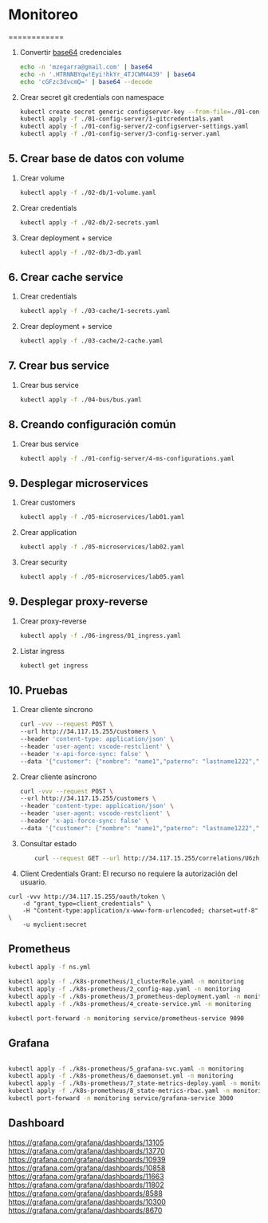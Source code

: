# Monitoreo

============

1. Convertir [base64](https://www.base64decode.org/) credenciales
    ```bash
    echo -n 'mzegarra@gmail.com' | base64
    echo -n '.HTRNNBYqw!Eyi!hkYr_4TJCWM4439' | base64
    echo 'cGFzc3dvcmQ=' | base64 --decode
    ```

1. Crear secret git credentials con namespace
    ```bash
    kubectl create secret generic configserver-key --from-file=./01-config-server/config-server.jks
    kubectl apply -f ./01-config-server/1-gitcredentials.yaml    
    kubectl apply -f ./01-config-server/2-configserver-settings.yaml
    kubectl apply -f ./01-config-server/3-config-server.yaml
    ```


## 5. Crear base de datos con volume

1. Crear volume
    ```bash
    kubectl apply -f ./02-db/1-volume.yaml
    ```

1. Crear credentials
    ```bash
    kubectl apply -f ./02-db/2-secrets.yaml
    ```
1. Crear deployment + service
    ```bash
    kubectl apply -f ./02-db/3-db.yaml
    ```


## 6. Crear cache service

1. Crear credentials
    ```bash
    kubectl apply -f ./03-cache/1-secrets.yaml
    ```

1. Crear deployment + service
    ```bash
    kubectl apply -f ./03-cache/2-cache.yaml
    ```

## 7. Crear bus service

1. Crear bus service
    ```bash
    kubectl apply -f ./04-bus/bus.yaml
    ```
## 8. Creando configuración común
1. Crear bus service
    ```bash
    kubectl apply -f ./01-config-server/4-ms-configurations.yaml
    ```

## 9. Desplegar microservices
1. Crear customers
    ```bash
    kubectl apply -f ./05-microservices/lab01.yaml
    ```

1. Crear application
    ```bash
    kubectl apply -f ./05-microservices/lab02.yaml
    ```

1. Crear security
    ```bash
    kubectl apply -f ./05-microservices/lab05.yaml
    ```


## 9. Desplegar proxy-reverse

1. Crear proxy-reverse
    ```bash
    kubectl apply -f ./06-ingress/01_ingress.yaml
    ```

1. Listar ingress
    ```bash
    kubectl get ingress
    ```

## 10. Pruebas

1. Crear cliente síncrono

    ```bash
    curl -vvv --request POST \
    --url http://34.117.15.255/customers \
    --header 'content-type: application/json' \
    --header 'user-agent: vscode-restclient' \
    --header 'x-api-force-sync: false' \
    --data '{"customer": {"nombre": "name1","paterno": "lastname1222","password": "demo"}}'
    ```

1. Crear cliente asíncrono

    ```bash
    curl -vvv --request POST \
    --url http://34.117.15.255/customers \
    --header 'content-type: application/json' \
    --header 'user-agent: vscode-restclient' \
    --header 'x-api-force-sync: false' \
    --data '{"customer": {"nombre": "name1","paterno": "lastname1222","password": "demo"}}'
    ```

1. Consultar estado
    ```bash
        curl --request GET --url http://34.117.15.255/correlations/U6zhvuBpL7TCNTNczWdgz3R89Jy91CRKOZJAz6yB
    ```

1. Client Credentials Grant: El recurso no requiere la autorización del usuario. 
```
curl -vvv http://34.117.15.255/oauth/token \
    -d "grant_type=client_credentials" \
    -H "Content-type:application/x-www-form-urlencoded; charset=utf-8" \
    -u myclient:secret
```




## Prometheus
```bash
kubectl apply -f ns.yml

kubectl apply -f ./k8s-prometheus/1_clusterRole.yaml -n monitoring
kubectl apply -f ./k8s-prometheus/2_config-map.yaml -n monitoring
kubectl apply -f ./k8s-prometheus/3_prometheus-deployment.yaml -n monitoring
kubectl apply -f ./k8s-prometheus/4_create-service.yml -n monitoring

kubectl port-forward -n monitoring service/prometheus-service 9090

```  



## Grafana

```bash

kubectl apply -f ./k8s-prometheus/5_grafana-svc.yaml -n monitoring
kubectl apply -f ./k8s-prometheus/6_daemonset.yml -n monitoring
kubectl apply -f ./k8s-prometheus/7_state-metrics-deploy.yaml -n monitoring
kubectl apply -f ./k8s-prometheus/8_state-metrics-rbac.yaml -n monitoring
kubectl port-forward -n monitoring service/grafana-service 3000

```  


## Dashboard


 https://grafana.com/grafana/dashboards/13105
 https://grafana.com/grafana/dashboards/13770
 https://grafana.com/grafana/dashboards/10939
 https://grafana.com/grafana/dashboards/10858
 https://grafana.com/grafana/dashboards/11663
 https://grafana.com/grafana/dashboards/11802
 https://grafana.com/grafana/dashboards/8588
 https://grafana.com/grafana/dashboards/10300
 https://grafana.com/grafana/dashboards/8670


 